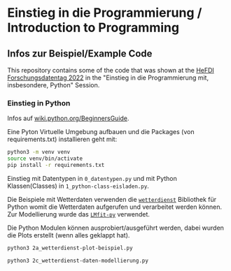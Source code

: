 # Einstieg in die Programmierung / Introduction to Programming

## Infos zur Beispiel/Example Code

This repository contains some of the code that was shown at the [HeFDI Forschungsdatentag 2022](https://www.uni-marburg.de/de/hefdi/events/vergangene-veranstaltungen/fdt-2022) in the "Einstieg in die Programmierung mit, insbesondere, Python" Session.

### Einstieg in Python

Infos auf [wiki.python.org/BeginnersGuide](https://wiki.python.org/moin/BeginnersGuide).  

Eine Pyton Virtuelle Umgebung aufbauen und die Packages (von requirements.txt) installieren geht mit:
```bash
python3 -m venv venv
source venv/bin/activate
pip install -r requirements.txt
```
Einstieg mit Datentypen in `0_datentypen.py` und mit Python Klassen(Classes) in `1_python-class-eisladen.py`.



Die Beispiele mit Wetterdaten verwenden die [`wetterdienst`](https://github.com/earthobservations/wetterdienst) Bibliothek für Python womit die Wetterdaten aufgerufen und verarbeitet werden können.
Zur Modellierung wurde das [`LMfit-py`](https://github.com/lmfit/lmfit-py) verwendet.

Die Python Modulen können ausprobiert/ausgeführt werden, dabei wurden die Plots erstellt (wenn alles geklappt hat).
```bash
python3 2a_wetterdienst-plot-beispiel.py

python3 2c_wetterdienst-daten-modellierung.py
```



